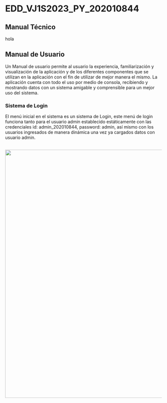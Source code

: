 ﻿# EDD_VJ1S2023_PY_202010844
## Manual Técnico
hola
## Manual de Usuario
Un Manual de usuario permite al usuario la experiencia, familiarización y visualización de la aplicación y de los diferentes componentes que se utilizan en la aplicación con el fin de utilizar de mejor manera el mismo. La aplicación cuenta con todo el uso por medio de consola, recibiendo y mostrando datos con un sistema amigable y comprensible para un mejor uso del sistema.

### Sistema de Login

El menú inicial en el sistema es un sistema de Login, este menú de login funciona tanto para el usuario admin establecido estáticamente con las credenciales id: admin_202010844, password: admin, así mismo con los usuarios ingresados de manera dinámica una vez ya cargados datos con usuario admin. 



<br>
<img align='center' src="https://github.com/K-Giron/EDD_VJ1S2023_PY_202010844/assets/68490914/86a7c292-0c9a-4e38-b455-4a9e3f030258" width="800"><br>
